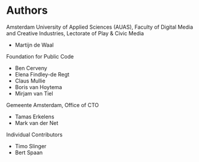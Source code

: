 # Authors

Amsterdam University of Applied Sciences (AUAS), Faculty of Digital Media and Creative Industries, Lectorate of Play & Civic Media

* Martijn de Waal

Foundation for Public Code

* Ben Cerveny
* Elena Findley-de Regt
* Claus Mullie
* Boris van Hoytema
* Mirjam van Tiel

Gemeente Amsterdam, Office of CTO

* Tamas Erkelens
* Mark van der Net

Individual Contributors

* Timo Slinger
* Bert Spaan
